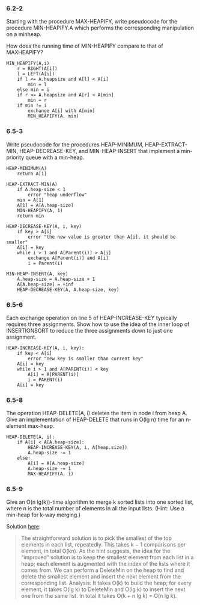 ### 6.2-2

Starting with the procedure MAX-HEAPIFY, write pseudocode for the procedure
MIN-HEAPIFY.A which performs the corresponding manipulation on a minheap.

How does the running time of MIN-HEAPIFY compare to that of MAXHEAPIFY?

```
MIN_HEAPIFY(A,i)
	r = RIGHT(A[i])
	l = LEFT(A[i])
	if l <= A.heapsize and A[l] < A[i]
		min = l
	else min = i
	if r <= A.heapsize and A[r] < A[min]
		min = r
	if min != i
		exchange A[i] with A[min]
		MIN_HEAPIFY(A, min)
```

### 6.5-3

Write pseudocode for the procedures HEAP-MINIMUM, HEAP-EXTRACT-MIN,
HEAP-DECREASE-KEY, and MIN-HEAP-INSERT that implement a min-priority
queue with a min-heap.

```
HEAP-MINIMUM(A)
	return A[1]

HEAP-EXTRACT-MIN(A)
	if A.heap-size < 1
		error "heap underflow"
	min = A[1]
	A[1] = A[A.heap-size]
	MIN-HEAPIFY(A, 1)
	return min

HEAP-DECREASE-KEY(A, i, key)
	if key > A[i]
		error "the new value is greater than A[i], it should be smaller"
	A[i] = key
	while i > 1 and A[Parent(i)] > A[i]
		exchange A[Parent(i)] and A[i]
		i = Parent(i)

MIN-HEAP-INSERT(A, key)
	A.heap-size = A.heap-size + 1
	A[A.heap-size] = +inf
	HEAP-DECREASE-KEY(A, A.heap-size, key)
```

### 6.5-6
Each exchange operation on line 5 of HEAP-INCREASE-KEY typically requires
three assignments. Show how to use the idea of the inner loop of INSERTIONSORT
to reduce the three assignments down to just one assignment.

```
HEAP-INCREASE-KEY(A, i, key):
    if key < A[i]
        error "new key is smaller than current key"
    A[i] = key
    while i > 1 and A[PARENT(i)] < key
        A[i] = A[PARENT(i)]
        i = PARENT(i)
    A[i] = key
```

### 6.5-8
The operation HEAP-DELETE(A, i) deletes the item in node i from heap A. Give
an implementation of HEAP-DELETE that runs in O(lg n) time for an n-element
max-heap.

```
HEAP-DELETE(A, i):
	if A[i] < A[A.heap-size]:
		HEAP-INCREASE-KEY(A, i, A[heap.size])
		A.heap-size -= 1
	else:
		A[i] = A[A.heap-size]
		A.heap-size -= 1
		MAX-HEAPIFY(A, i)

```

### 6.5-9
Give an O(n lg(k))-time algorithm to merge k sorted lists into one sorted list,
where n is the total number of elements in all the input lists. (Hint: Use a min-heap
for k-way merging.)

Solution [here](http://www.bowdoin.edu/~ltoma/teaching/cs231/fall09/Homeworks/old/rest/H5-sol.pdf):

> The straightforward solution is to pick the smallest of the top elements in each list, repeatedly. This takes k − 1 comparisons per element, in total O(kn).
> As the hint suggests, the idea for the “improved” solution is to keep the smallest element from each list in a heap; each element is augmented with the index of the lists where it comes from. We can perform a DeleteMin on the heap to find and delete the smallest element and insert the next element from the corresponding list.
> Analysis: It takes O(k) to build the heap; for every element, it takes O(lg k) to DeleteMin and O(lg k) to insert the next one from the same list. In total it takes O(k + n lg k) = O(n lg k).
